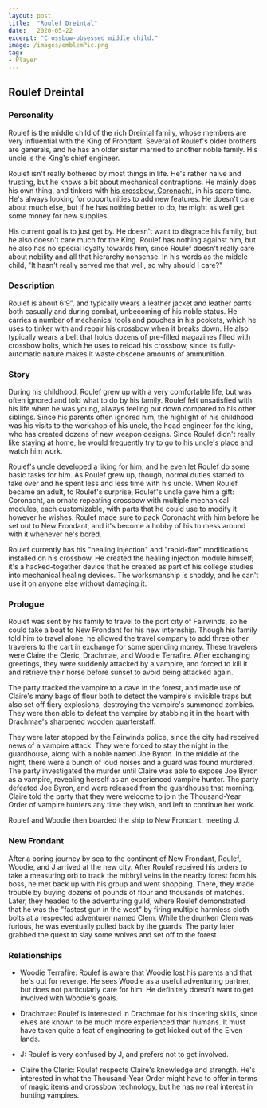 ```yaml
---
layout: post
title:  "Roulef Dreintal"
date:   2020-05-22
excerpt: "Crossbow-obsessed middle child."
image: /images/emblemPic.png
tag:
- Player
---
```


## Roulef Dreintal

### Personality

Roulef is the middle child of the rich Dreintal family, whose members are very influential with the King of Frondant. Several of Roulef's older brothers are generals, and he has an older sister married to another noble family. His uncle is the King's chief engineer.

Roulef isn't really bothered by most things in life. He's rather naive and trusting, but he knows a bit about mechanical contraptions. He mainly does his own thing, and tinkers with <a href="https://newfrondantdnd.github.io/NewFrondantHandbook/Roulefs-Crossbow/">his crossbow, Coronacht</a>, in his spare time. He's always looking for opportunities to add new features. He doesn't care about much else, but if he has nothing better to do, he might as well get some money for new supplies.

His current goal is to just get by. He doesn't want to disgrace his family, but he also doesn't care much for the King. Roulef has nothing against him, but he also has no special loyalty towards him, since Roulef doesn't really care about nobility and all that hierarchy nonsense. In his words as the middle child, "It hasn't really served me that well, so why should I care?"

### Description

Roulef is about 6’9”, and typically wears a leather jacket and leather pants both casually and during combat, unbecoming of his noble status. He carries a number of mechanical tools and pouches in his pcokets, which he uses to tinker with and repair his crossbow when it breaks down. He also typically wears a belt that holds dozens of pre-filled magazines filled with crossbow bolts, which he uses to reload his crossbow, since its fully-automatic nature makes it waste obscene amounts of ammunition.

### Story

During his childhood, Roulef grew up with a very comfortable life, but was often ignored and told what to do by his family. Roulef felt unsatisfied with his life when he was young, always feeling put down compared to his other siblings. Since his parents often ignored him, the highlight of his childhood was his visits to the workshop of his uncle, the head engineer for the king, who has created dozens of new weapon designs. Since Roulef didn't really like staying at home, he would frequently try to go to his uncle's place and watch him work.

Roulef's uncle developed a liking for him, and he even let Roulef do some basic tasks for him. As Roulef grew up, though, normal duties started to take over and he spent less and less time with his uncle. When Roulef became an adult, to Roulef's surprise, Roulef's uncle gave him a gift: Coronacht, an ornate repeating crossbow with multiple mechanical modules, each customizable, with parts that he could use to modify it however he wishes. Roulef made sure to pack Coronacht with him before he set out to New Frondant, and it's become a hobby of his to mess around with it whenever he's bored.

Roulef currently has his "healing injection" and "rapid-fire" modifications installed on his crossbow. He created the healing injection module himself; it's a hacked-together device that he created as part of his college studies into mechanical healing devices. The worksmanship is shoddy, and he can't use it on anyone else without damaging it.

### Prologue

Roulef was sent by his family to travel to the port city of Fairwinds, so he could take a boat to New Frondant for his new internship. Though his family told him to travel alone, he allowed the travel company to add three other travelers to the cart in exchange for some spending money. These travelers were Claire the Cleric, Drachmae, and Woodie Terrafire. After exchanging greetings, they were suddenly attacked by a vampire, and forced to kill it and retrieve their horse before sunset to avoid being attacked again.

The party tracked the vampire to a cave in the forest, and made use of Claire's many bags of flour both to detect the vampire's invisible traps but also set off fiery explosions, destroying the vampire's summoned zombies. They were then able to defeat the vampire by stabbing it in the heart with Drachmae's sharpened wooden quarterstaff.

They were later stopped by the Fairwinds police, since the city had received news of a vampire attack. They were forced to stay the night in the guardhouse, along with a noble named Joe Byron. In the middle of the night, there were a bunch of loud noises and a guard was found murdered. The party investigated the murder until Claire was able to expose Joe Byron as a vampire, revealing herself as an experienced vampire hunter. The party defeated Joe Byron, and were released from the guardhouse that morning. Claire told the party that they were welcome to join the Thousand-Year Order of vampire hunters any time they wish, and left to continue her work.

Roulef and Woodie then boarded the ship to New Frondant, meeting J.

### New Frondant

After a boring journey by sea to the continent of New Frondant, Roulef, Woodie, and J arrived at the new city. After Roulef received his orders to take a measuring orb to track the mithryl veins in the nearby forest from his boss, he met back up with his group and went shopping. There, they made trouble by buying dozens of pounds of flour and thousands of matches. Later, they headed to the adventuring guild, where Roulef demonstrated that he was the "fastest gun in the west" by firing multiple harmless cloth bolts at a respected adventurer named Clem. While the drunken Clem was furious, he was eventually pulled back by the guards. The party later grabbed the quest to slay some wolves and set off to the forest.

### Relationships

- Woodie Terrafire: Roulef is aware that Woodie lost his parents and that he's out for revenge. He sees Woodie as a useful adventuring partner, but does not particularly care for him. He definitely doesn't want to get involved with Woodie's goals.

- Drachmae: Roulef is interested in Drachmae for his tinkering skills, since elves are known to be much more experienced than humans. It must have taken quite a feat of engineering to get kicked out of the Elven lands.

- J: Roulef is very confused by J, and prefers not to get involved.

- Claire the Cleric: Roulef respects Claire's knowledge and strength. He's interested in what the Thousand-Year Order might have to offer in terms of magic items and crossbow technology, but he has no real interest in hunting vampires.
